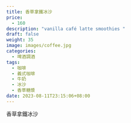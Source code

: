 ```yaml
---
title: 香草拿鐵冰沙
price:
  - 160
description: "vanilla café latte smoothies "
draft: false
weight: 35
image: images/coffee.jpg
categories:
  - 啤酒調酒
tags:
  - 咖啡
  - 義式咖啡
  - 牛奶
  - 冰沙
  - 香草糖漿
date: 2023-08-11T23:15:06+08:00
---
```


 香草拿鐵冰沙
